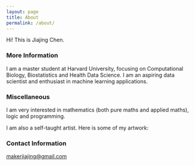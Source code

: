 ```yaml
---
layout: page
title: About
permalink: /about/
---
```


Hi! This is Jiajing Chen.

### More Information

I am a master student at Harvard University, focusing on Computational Biology, Biostatistics and Health Data Science. I am an aspiring data scientist and enthusiast in machine learning applications.

### Miscellaneous

I am very interested in mathematics (both pure maths and applied maths), logic and programming.

I am also a self-taught artist. Here is some of my artwork:

### Contact Information

[makerjiajing@gmail.com](mailto:makerjiajing@gmail.com)